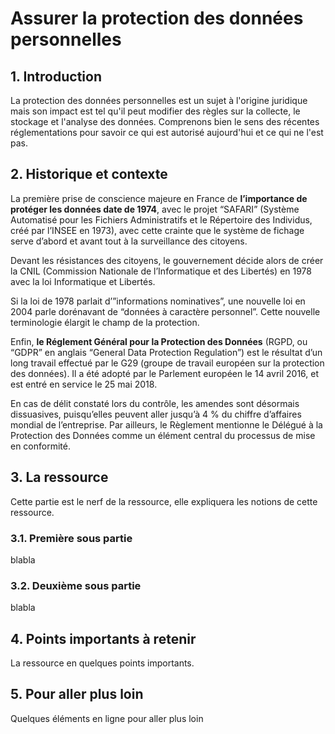 # Assurer la protection des données personnelles

## 1. Introduction
La protection des données personnelles est un sujet à l'origine juridique mais son impact est tel qu'il peut modifier des règles sur la collecte, le stockage et l'analyse des données. Comprenons bien le sens des récentes réglementations pour savoir ce qui est autorisé aujourd'hui et ce qui ne l'est pas.

## 2. Historique et contexte
La première prise de conscience majeure en France de **l’importance de protéger les données date de 1974**, avec le projet “SAFARI” (Système Automatisé pour les Fichiers Administratifs et le Répertoire des Individus, créé par l’INSEE en 1973), avec cette crainte que le système de fichage serve d’abord et avant tout à la surveillance des citoyens.

Devant les résistances des citoyens, le gouvernement décide alors de créer la CNIL (Commission Nationale de l’Informatique et des Libertés) en 1978 avec la loi Informatique et Libertés.

Si la loi de 1978 parlait d’”informations nominatives”, une nouvelle loi en 2004 parle dorénavant de “données à caractère personnel”. Cette nouvelle terminologie élargit le champ de la protection.

Enfin, **le Réglement Général pour la Protection des Données** (RGPD, ou “GDPR” en anglais “General Data Protection Regulation”) est le résultat d’un long travail effectué par le G29 (groupe de travail européen sur la protection des données). Il a été adopté par le Parlement européen le 14 avril 2016, et est entré en service le 25 mai 2018.

En cas de délit constaté lors du contrôle, les amendes sont désormais dissuasives, puisqu’elles peuvent aller jusqu’à 4 % du chiffre d’affaires mondial de l’entreprise. Par ailleurs, le Règlement mentionne le Délégué à la Protection des Données comme un élément central du processus de mise en conformité.

## 3. La ressource
Cette partie est le nerf de la ressource, elle expliquera les notions de cette ressource.

### 3.1. Première sous partie
blabla

### 3.2. Deuxième sous partie
blabla

## 4. Points importants à retenir
La ressource en quelques points importants.

## 5. Pour aller plus loin
Quelques éléments en ligne pour aller plus loin
